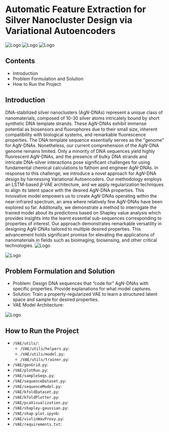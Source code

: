 
# Automatic Feature Extraction for Silver Nanocluster Design via Variational Autoencoders




![Logo](https://upload.wikimedia.org/wikipedia/en/thumb/0/0e/University_of_California%2C_Irvine_seal.svg/150px-University_of_California%2C_Irvine_seal.svg.png)
![Logo](https://www.cs.albany.edu/sccepr/img/logo1.png)
![Logo](https://www.cs.albany.edu/~petko/lab/img/logo1.png)


## Contents 

 - Introduction
 - Problem Formulation and Solution
 - How to Run the Project


## Introduction
DNA-stabilized silver nanoclusters (Ag𝑁-DNAs) represent a unique class of nanomaterials, composed of 10-30 silver atoms intricately bound by short synthetic DNA template strands. These Ag𝑁-DNAs exhibit immense potential as biosensors and fluorophores due to their small size, inherent compatibility with biological systems, and remarkable fluorescence properties. The DNA template sequence essentially serves as the "genome" for Ag𝑁-DNAs. Nonetheless, our current comprehension of the Ag𝑁-DNA genome remains limited. Only a minority of DNA sequences yield highly fluorescent Ag𝑁-DNAs, and the presence of bulky DNA strands and intricate DNA-silver interactions pose significant challenges for using fundamental chemical calculations to fathom and engineer Ag𝑁-DNAs.
In response to this challenge, we introduce a novel approach for Ag𝑁-DNA design by harnessing Variational Autoencoders. Our methodology employs an LSTM-based 𝛽-VAE architecture, and we apply regularization techniques to align its latent space with the desired Ag𝑁-DNA properties. This innovative model empowers us to create Ag𝑁-DNAs operating within the near-infrared spectrum, an area where relatively few Ag𝑁-DNAs have been explored so far.
Additonally, we demonstrate a method to interrogate the trained model about its predictions based on Shapley value analysis which provides insights into the learnt essential sub-sequences corresponding to properties of interest. 
Our approach demonstrates remarkable versatility in designing Ag𝑁-DNAs tailored to multiple desired properties. This advancement holds significant promise for elevating the applications of nanomaterials in  fields such as bioimaging, biosensing, and other critical technologies.
![Logo](https://imageupload.io/ib/LuxfBl1wquzLM8y_1699199518.png)





![Logo](https://imageupload.io/ib/2J254j1PUyKMeyL_1699199752.png)

## Problem Formulation and Solution
- Problem: Design DNA sequences that “code for” AgN-DNAs with specific properties. Provide explanations for what model captures.
- Solution: Train a property-regularized VAE to learn a structured latent space and sample for desired properties.
- VAE Model Architecture:

![Logo](https://imageupload.io/ib/Ke1xrj8yJHCngG2_1699200592.png)

## How to Run the Project
- `/VAE/utils/`: 
    - `/VAE/utils/helpers.py`:
    - `/VAE/utils/model.py`:
    - `/VAE/utils/trainer.py`:
- `/VAE/genGrid.py`: 
- `/VAE/plotRun.py`: 
- `/VAE/sampleSeqs.py`: 
- `/VAE/sequenceDataset.py`: 
- `/VAE/sequenceModel.py`: 
- `/VAE/kfoldDataset.py`: 
- `/VAE/kfoldPlotter.py`: 
- `/VAE/pcaVisualization.py`: 
- `/VAE/shapley-gaussian.py`: 
- `/VAE/shap-plot.ipynb`: 
- `/VAE/violinWavProxy.py`: 
- `/VAE/requirements.txt`:     

